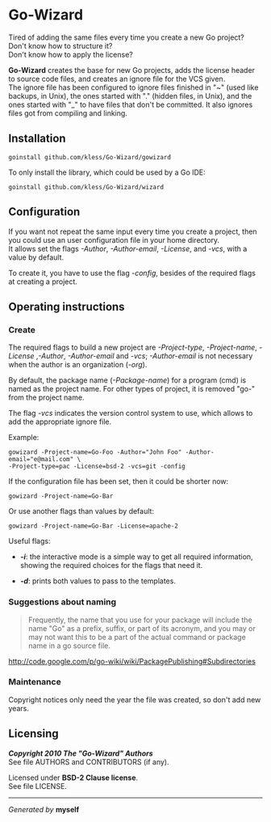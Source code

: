 Go-Wizard
=========

Tired of adding the same files every time you create a new Go project?  
Don't know how to structure it?  
Don't know how to apply the license?

**Go-Wizard** creates the base for new Go projects, adds the license header
to source code files, and creates an ignore file for the VCS given.  
The ignore file has been configured to ignore files finished in "~" (used like
backups, in Unix), the ones started with "." (hidden files, in Unix), and the
ones started with "_" to have files that don't be committed. It also ignores
files got from compiling and linking.


## Installation

	goinstall github.com/kless/Go-Wizard/gowizard

To only install the library, which could be used by a Go IDE:

	goinstall github.com/kless/Go-Wizard/wizard


## Configuration

If you want not repeat the same input every time you create a project, then you
could use an user configuration file in your home directory.  
It allows set the flags *-Author*, *-Author-email*, *-License*, and *-vcs*,
with a value by default.

To create it, you have to use the flag *-config*, besides of the required flags
at creating a project.


## Operating instructions

### Create

The required flags to build a new project are *-Project-type*, *-Project-name*,
*-License* ,*-Author*, *-Author-email* and *-vcs*; *-Author-email* is not
necessary when the author is an organization (*-org*).

By default, the package name (*-Package-name*) for a program (cmd) is named as
the project name. For other types of project, it is removed "go-" from the
project name.

The flag *-vcs* indicates the version control system to use, which allows to add
the appropriate ignore file.

Example:

	gowizard -Project-name=Go-Foo -Author="John Foo" -Author-email="e@mail.com" \
	-Project-type=pac -License=bsd-2 -vcs=git -config

If the configuration file has been set, then it could be shorter now:

	gowizard -Project-name=Go-Bar

Or use another flags than values by default:

	gowizard -Project-name=Go-Bar -License=apache-2

Useful flags:

+ ***-i***: the interactive mode is a simple way to get all required
information, showing the required choices for the flags that need it.

+ ***-d***: prints both values to pass to the templates.

### Suggestions about naming

> Frequently, the name that you use for your package will include the name "Go"
as a prefix, suffix, or part of its acronym, and you may or may not want this
to be a part of the actual command or package name in a go source file.

http://code.google.com/p/go-wiki/wiki/PackagePublishing#Subdirectories

### Maintenance

Copyright notices only need the year the file was created, so don't add new
years.


## Licensing

***Copyright 2010  The "Go-Wizard" Authors***  
See file AUTHORS and CONTRIBUTORS (if any).

Licensed under **BSD-2 Clause license**.  
See file LICENSE.


* * *
*Generated by* **myself**

